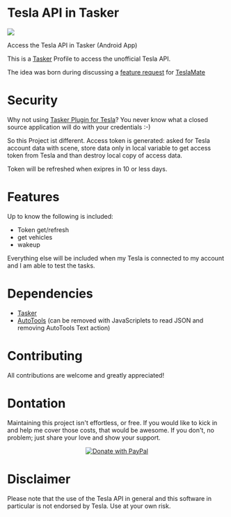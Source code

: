 # Tesla API in Tasker
[![](https://img.shields.io/badge/Donate-PayPal-ff69b4.svg)](https://www.paypal.com/cgi-bin/webscr?cmd=_s-xclick&hosted_button_id=4GWXFMNWKC7UL&source=url)

Access the Tesla API in Tasker (Android App)

This is a [Tasker](https://play.google.com/store/apps/details?id=net.dinglisch.android.taskerm) Profile to access the unofficial Tesla API.

The idea was born during discussing a [feature request](https://github.com/adriankumpf/teslamate/issues/156) for [TeslaMate](https://github.com/adriankumpf/teslamate)

# Security
Why not using [Tasker Plugin for Tesla](https://play.google.com/store/apps/details?id=com.crazydog.teslatasker)? You never know what a closed source application will do with your credentials :-)

So this Project ist different.
Access token is generated: asked for Tesla account data with scene, store data only in local variable to get access token from Tesla and than destroy local copy of access data.

Token will be refreshed when exipres in 10 or less days.

# Features
Up to know the following is included:

- Token get/refresh
- get vehicles
- wakeup

Everything else will be included when my Tesla is connected to my account and I am able to test the tasks.

# Dependencies

- [Tasker](https://play.google.com/store/apps/details?id=net.dinglisch.android.taskerm)
- [AutoTools](https://play.google.com/store/apps/details?id=com.joaomgcd.autotools) (can be removed with JavaScriplets to read JSON and removing AutoTools Text action)

# Contributing
All contributions are welcome and greatly appreciated!

# Dontation
Maintaining this project isn't effortless, or free. If you would like to kick in and help me cover those costs, that would be awesome. If you don't, no problem; just share your love and show your support.

<p align="center">
  <a href="https://www.paypal.com/cgi-bin/webscr?cmd=_s-xclick&hosted_button_id=4GWXFMNWKC7UL&source=url">
    <img src="https://www.paypalobjects.com/en_US/i/btn/btn_donate_LG.gif" alt="Donate with PayPal" />
  </a>
</p>


# Disclaimer
Please note that the use of the Tesla API in general and this software in particular is not endorsed by Tesla. Use at your own risk.
